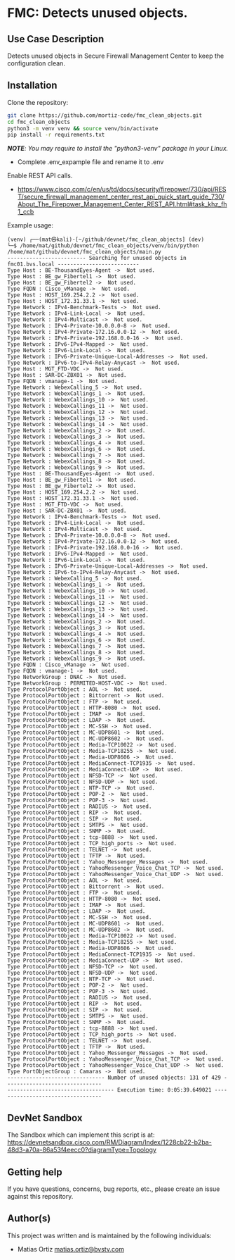 # FMC: Detects unused objects.

## Use Case Description

Detects unused objects in Secure Firewall Management Center to keep the configuration clean.

## Installation

Clone the repository:

```sh
git clone https://github.com/mortiz-code/fmc_clean_objects.git
cd fmc_clean_objects
python3 -m venv venv && source venv/bin/activate
pip install -r requirements.txt
```

***NOTE**: You may require to install the "python3-venv" package in your Linux.*

- Complete .env_expample file and rename it to .env

Enable REST API calls.
- https://www.cisco.com/c/en/us/td/docs/security/firepower/730/api/REST/secure_firewall_management_center_rest_api_quick_start_guide_730/About_The_Firepower_Management_Center_REST_API.html#task_khz_fh1_ccb



Example usage:
            
    (venv) ┌──(mat㉿kali)-[~/github/devnet/fmc_clean_objects] (dev)
    └─$ /home/mat/github/devnet/fmc_clean_objects/venv/bin/python /home/mat/github/devnet/fmc_clean_objects/main.py
    ------------------------- Searching for unused objects in fmc01.bvs.local --------------------------
    Type Host : BE-ThousandEyes-Agent ->  Not used.
    Type Host : BE_gw_Fibertel1 ->  Not used.
    Type Host : BE_gw_Fibertel2 ->  Not used.
    Type FQDN : Cisco_vManage ->  Not used.
    Type Host : HOST_169.254.2.2 ->  Not used.
    Type Host : HOST_172.31.33.1 ->  Not used.
    Type Network : IPv4-Benchmark-Tests ->  Not used.
    Type Network : IPv4-Link-Local ->  Not used.
    Type Network : IPv4-Multicast ->  Not used.
    Type Network : IPv4-Private-10.0.0.0-8 ->  Not used.
    Type Network : IPv4-Private-172.16.0.0-12 ->  Not used.
    Type Network : IPv4-Private-192.168.0.0-16 ->  Not used.
    Type Network : IPv6-IPv4-Mapped ->  Not used.
    Type Network : IPv6-Link-Local ->  Not used.
    Type Network : IPv6-Private-Unique-Local-Addresses ->  Not used.
    Type Network : IPv6-to-IPv4-Relay-Anycast ->  Not used.
    Type Host : MGT_FTD-VDC ->  Not used.
    Type Host : SAR-DC-ZBX01 ->  Not used.
    Type FQDN : vmanage-1 ->  Not used.
    Type Network : WebexCalling_5 ->  Not used.
    Type Network : WebexCallings_1 ->  Not used.
    Type Network : WebexCallings_10 ->  Not used.
    Type Network : WebexCallings_11 ->  Not used.
    Type Network : WebexCallings_12 ->  Not used.
    Type Network : WebexCallings_13 ->  Not used.
    Type Network : WebexCallings_14 ->  Not used.
    Type Network : WebexCallings_2 ->  Not used.
    Type Network : WebexCallings_3 ->  Not used.
    Type Network : WebexCallings_4 ->  Not used.
    Type Network : WebexCallings_6 ->  Not used.
    Type Network : WebexCallings_7 ->  Not used.
    Type Network : WebexCallings_8 ->  Not used.
    Type Network : WebexCallings_9 ->  Not used.
    Type Host : BE-ThousandEyes-Agent ->  Not used.
    Type Host : BE_gw_Fibertel1 ->  Not used.
    Type Host : BE_gw_Fibertel2 ->  Not used.
    Type Host : HOST_169.254.2.2 ->  Not used.
    Type Host : HOST_172.31.33.1 ->  Not used.
    Type Host : MGT_FTD-VDC ->  Not used.
    Type Host : SAR-DC-ZBX01 ->  Not used.
    Type Network : IPv4-Benchmark-Tests ->  Not used.
    Type Network : IPv4-Link-Local ->  Not used.
    Type Network : IPv4-Multicast ->  Not used.
    Type Network : IPv4-Private-10.0.0.0-8 ->  Not used.
    Type Network : IPv4-Private-172.16.0.0-12 ->  Not used.
    Type Network : IPv4-Private-192.168.0.0-16 ->  Not used.
    Type Network : IPv6-IPv4-Mapped ->  Not used.
    Type Network : IPv6-Link-Local ->  Not used.
    Type Network : IPv6-Private-Unique-Local-Addresses ->  Not used.
    Type Network : IPv6-to-IPv4-Relay-Anycast ->  Not used.
    Type Network : WebexCalling_5 ->  Not used.
    Type Network : WebexCallings_1 ->  Not used.
    Type Network : WebexCallings_10 ->  Not used.
    Type Network : WebexCallings_11 ->  Not used.
    Type Network : WebexCallings_12 ->  Not used.
    Type Network : WebexCallings_13 ->  Not used.
    Type Network : WebexCallings_14 ->  Not used.
    Type Network : WebexCallings_2 ->  Not used.
    Type Network : WebexCallings_3 ->  Not used.
    Type Network : WebexCallings_4 ->  Not used.
    Type Network : WebexCallings_6 ->  Not used.
    Type Network : WebexCallings_7 ->  Not used.
    Type Network : WebexCallings_8 ->  Not used.
    Type Network : WebexCallings_9 ->  Not used.
    Type FQDN : Cisco_vManage ->  Not used.
    Type FQDN : vmanage-1 ->  Not used.
    Type NetworkGroup : DNAC ->  Not used.
    Type NetworkGroup : PERMITED-HOST-VDC ->  Not used.
    Type ProtocolPortObject : AOL ->  Not used.
    Type ProtocolPortObject : Bittorrent ->  Not used.
    Type ProtocolPortObject : FTP ->  Not used.
    Type ProtocolPortObject : HTTP-8080 ->  Not used.
    Type ProtocolPortObject : IMAP ->  Not used.
    Type ProtocolPortObject : LDAP ->  Not used.
    Type ProtocolPortObject : MC-SSH ->  Not used.
    Type ProtocolPortObject : MC-UDP8601 ->  Not used.
    Type ProtocolPortObject : MC-UDP8602 ->  Not used.
    Type ProtocolPortObject : Media-TCP10022 ->  Not used.
    Type ProtocolPortObject : Media-TCP18255 ->  Not used.
    Type ProtocolPortObject : Media-UDP8606 ->  Not used.
    Type ProtocolPortObject : MediaConnect-TCP1935 ->  Not used.
    Type ProtocolPortObject : MediaConnect-UDP ->  Not used.
    Type ProtocolPortObject : NFSD-TCP ->  Not used.
    Type ProtocolPortObject : NFSD-UDP ->  Not used.
    Type ProtocolPortObject : NTP-TCP ->  Not used.
    Type ProtocolPortObject : POP-2 ->  Not used.
    Type ProtocolPortObject : POP-3 ->  Not used.
    Type ProtocolPortObject : RADIUS ->  Not used.
    Type ProtocolPortObject : RIP ->  Not used.
    Type ProtocolPortObject : SIP ->  Not used.
    Type ProtocolPortObject : SMTPS ->  Not used.
    Type ProtocolPortObject : SNMP ->  Not used.
    Type ProtocolPortObject : tcp-8888 ->  Not used.
    Type ProtocolPortObject : TCP_high_ports ->  Not used.
    Type ProtocolPortObject : TELNET ->  Not used.
    Type ProtocolPortObject : TFTP ->  Not used.
    Type ProtocolPortObject : Yahoo_Messenger_Messages ->  Not used.
    Type ProtocolPortObject : YahooMessenger_Voice_Chat_TCP ->  Not used.
    Type ProtocolPortObject : YahooMessenger_Voice_Chat_UDP ->  Not used.
    Type ProtocolPortObject : AOL ->  Not used.
    Type ProtocolPortObject : Bittorrent ->  Not used.
    Type ProtocolPortObject : FTP ->  Not used.
    Type ProtocolPortObject : HTTP-8080 ->  Not used.
    Type ProtocolPortObject : IMAP ->  Not used.
    Type ProtocolPortObject : LDAP ->  Not used.
    Type ProtocolPortObject : MC-SSH ->  Not used.
    Type ProtocolPortObject : MC-UDP8601 ->  Not used.
    Type ProtocolPortObject : MC-UDP8602 ->  Not used.
    Type ProtocolPortObject : Media-TCP10022 ->  Not used.
    Type ProtocolPortObject : Media-TCP18255 ->  Not used.
    Type ProtocolPortObject : Media-UDP8606 ->  Not used.
    Type ProtocolPortObject : MediaConnect-TCP1935 ->  Not used.
    Type ProtocolPortObject : MediaConnect-UDP ->  Not used.
    Type ProtocolPortObject : NFSD-TCP ->  Not used.
    Type ProtocolPortObject : NFSD-UDP ->  Not used.
    Type ProtocolPortObject : NTP-TCP ->  Not used.
    Type ProtocolPortObject : POP-2 ->  Not used.
    Type ProtocolPortObject : POP-3 ->  Not used.
    Type ProtocolPortObject : RADIUS ->  Not used.
    Type ProtocolPortObject : RIP ->  Not used.
    Type ProtocolPortObject : SIP ->  Not used.
    Type ProtocolPortObject : SMTPS ->  Not used.
    Type ProtocolPortObject : SNMP ->  Not used.
    Type ProtocolPortObject : tcp-8888 ->  Not used.
    Type ProtocolPortObject : TCP_high_ports ->  Not used.
    Type ProtocolPortObject : TELNET ->  Not used.
    Type ProtocolPortObject : TFTP ->  Not used.
    Type ProtocolPortObject : Yahoo_Messenger_Messages ->  Not used.
    Type ProtocolPortObject : YahooMessenger_Voice_Chat_TCP ->  Not used.
    Type ProtocolPortObject : YahooMessenger_Voice_Chat_UDP ->  Not used.
    Type PortObjectGroup : Camaras ->  Not used.
    ------------------------------- Number of unused objects: 131 of 429 -------------------------------
    ---------------------------------- Execution time: 0:05:39.649021 ----------------------------------


## DevNet Sandbox

The Sandbox which can implement this script is at: https://devnetsandbox.cisco.com/RM/Diagram/Index/1228cb22-b2ba-48d3-a70a-86a53f4eecc0?diagramType=Topology


## Getting help

If you have questions, concerns, bug reports, etc., please create an issue against this repository.

## Author(s)

This project was written and is maintained by the following individuals:

* Matias Ortiz <matias.ortiz@bvstv.com>